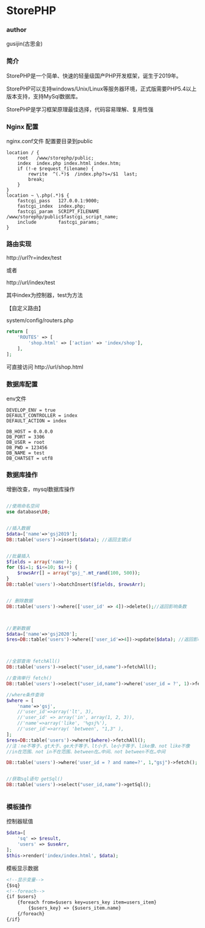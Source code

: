 # StorePHP

### author
gusijin(古思金)


### 简介

StorePHP是一个简单、快速的轻量级国产PHP开发框架，诞生于2019年。

StorePHP可以支持windows/Unix/Linux等服务器环境，正式版需要PHP5.4以上版本支持，支持MySql数据库。

StorePHP是学习框架原理最佳选择，代码容易理解、复用性强

### Nginx 配置
nginx.conf文件
配置要目录到public

```
location / {
	root   /www/storephp/public;
	index  index.php index.html index.htm;
	if (!-e $request_filename) {
		rewrite  ^(.*)$  /index.php?s=/$1  last;
		break;
	}
}
location ~ \.php(.*)$ {
    fastcgi_pass   127.0.0.1:9000;
    fastcgi_index  index.php;
    fastcgi_param  SCRIPT_FILENAME  /www/storephp/public$fastcgi_script_name;
    include        fastcgi_params;
}

```

### 路由实现


http://url?r=index/test

或者

http://url/index/test

其中index为控制器，test为方法

【自定义路由】

system/config/routers.php

```php
return [
    'ROUTES' => [
        'shop.html' => ['action' => 'index/shop'],
    ],
];

```
可直接访问 http://url/shop.html

### 数据库配置
env文件

```
DEVELOP_ENV = true
DEFAULT_CONTROLLER = index
DEFAULT_ACTION = index

DB_HOST = 0.0.0.0
DB_PORT = 3306
DB_USER = root
DB_PWD = 123456
DB_NAME = test
DB_CHATSET = utf8
```


### 数据库操作

增删改查，mysql数据库操作


```php

//使用命名空间
use database\DB;


//插入数据
$data=['name'=>'gsj2019'];
DB::table('users')->insert($data); //返回主键id


//批量插入
$fields = array('name');
for ($i=1; $i<=10; $i++) {
    $rowsArr[] = array("gsj_".mt_rand(100, 500));
}
DB::table('users')->batchInsert($fields, $rowsArr);


// 删除数据
DB::table('users')->where(['user_id' => 4])->delete();//返回影响条数



//更新数据
$data=['name'=>'gsj2020'];
$res=DB::table('users')->where(['user_id'=>4])->update($data); //返回影响条数



//全部查询 fetchAll()
DB::table('users')->select("user_id,name")->fetchAll();

//查询单行 fetch()
DB::table('users')->select("user_id,name")->where('user_id = ?', 1)->fetch();

//where条件查询
$where = [
    'name'=>'gsj',
    //'user_id'=>array('lt', 3),
    //'user_id' => array('in', array(1, 2, 3)),
    //'name'=>array('like', '%gsj%'),
    //'user_id'=>array( 'between', "1,3" ),
];
$res=DB::table('users')->where($where)->fetchAll();
//注：ne不等于、gt大于、ge大于等于、lt小于、le小于等于、like像、not like不像
//in在范围、not in不在范围、between在…中间、not between不在…中间

DB::table('users')->where('user_id = ? and name=?', 1,"gsj")->fetch();


//获取sql语句 getSql()
DB::table('users')->select("user_id,name")->getSql();



```

### 模板操作

控制器赋值

```php
$data=[
    'sq' => $result,
    'users' => $useArr,
];
$this->render('index/index.html', $data);
```


模板显示数据
```html
<!--显示变量-->
{$sq}
<!--foreach-->
{if $users}
    {foreach from=$users key=users_key item=users_item}
        {$users_key} => {$users_item.name}
    {/foreach}
{/if}
```